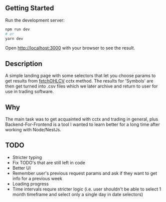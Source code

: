 ## Getting Started

Run the development server:

```bash
npm run dev
# or
yarn dev
```

Open [http://localhost:3000](http://localhost:3000) with your browser to see the result.

## Description

A simple landing page with some selectors that let you choose params to get results from [fetchOHLCV](https://docs.ccxt.com/#/exchanges/binance?id=fetchohlcv) cctx method. The results for 'Symbols' are then get turned into .csv files which we later archive and return to user for use in trading software.

## Why

The main task was to get acquainted with cctx and trading in general, plus Backend-For-Frontend is a tool I wanted to learn better for a long time after working with Node/NestJs.

## TODO

- Stricter typing
- Fix TODO's that are still left in code
- Better UI
- Remember user's previous request params and ask if they want to get info for a previous week
- Loading progress
- Time intervals requre stricter logic (i.e. user shouldn't be able to select 1 month timeframe and select only a single day in date selectors)
